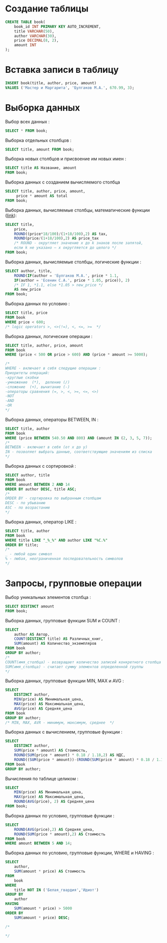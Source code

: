 # Создание таблицы

```sql
CREATE TABLE book(
    book_id INT PRIMARY KEY AUTO_INCREMENT, 
    title VARCHAR(50),
    author VARCHAR(30),
    price DECIMAL(8, 2),
    amount INT
);
```

# Вставка записи в таблицу

```sql
INSERT book(title, author, price, amount) 
VALUES ('Мастер и Маргарита', 'Булгаков М.А.', 670.99, 3);
```

# Выборка данных

Выбор всех данных :
```sql
SELECT * FROM book;
```
Выборка отдельных столбцов :
```sql
SELECT title, amount FROM book;
```
Выборка новых столбцов и присвоение им новых имен :
```sql
SELECT title AS Название, amount 
FROM book;
```
Выборка данных с созданием вычисляемого столбца
```sql
SELECT title, author, price, amount, 
     price * amount AS total 
FROM book;
```
Выборка данных, вычисляемые столбцы, математические функции ([link](https://docs.microsoft.com/ru-ru/sql/t-sql/functions/mathematical-functions-transact-sql?view=sql-server-ver15)):
```sql
SELECT title, 
    price, 
    ROUND((price*18/100)/(1+18/100),2) AS tax, 
    ROUND(price/(1+18/100),2) AS price_tax 
    /* ROUND - округляет значение x до k знаков после запятой,
    если k не указано – x округляется до целого */
FROM book;
```
Выборка данных, вычисляемые столбцы, логические функции :
```sql
SELECT author, title,
    ROUND(IF(author = 'Булгаков М.А.', price * 1.1, 
    IF(author = 'Есенин С.А.', price * 1.05, price)), 2)
    /* IF 1, *1.1, else *1.05 > new_price */
    AS new_price
FROM book;
```
Выборка данных по условию :
```sql
SELECT title, price 
FROM book
WHERE price < 600;
/* logic operators >, <>(!=), <, <=, >=  */
```
Выборка данных, логические операции :
```sql
SELECT title, author, price, amount
FROM book
WHERE (price < 500 OR price > 600) AND (price * amount >= 5000);

/*
WHERE - включает в себя следущие операции :
Приоритеты операций:
-круглые скобки
-умножение  (*),  деление (/)
-сложение  (+), вычитание (-)
-операторы сравнения (=, >, <, >=, <=, <>)
-NOT
-AND
-OR
*/
```
Выборка данных, операторы BETWEEN, IN :
```sql
SELECT title, author
FROM book
WHERE (price BETWEEN 540.50 AND 800) AND (amount IN (2, 3, 5, 7));
/*
BETWEEN - включает в себя (от x до y)
IN - позволяет выбрать данные, соответствующие значениям из списка
*/
```
Выборка данных с сортировкой :
```sql
SELECT author, title
FROM book
WHERE amount BETWEEN 2 AND 14
ORDER BY author DESC, title ASC;
/*
ORDER BY - сортировка по выбранным столбцам
DESC - по убыванию
ASC - по возрастанию
*/
```
Выборка данных, оператор LIKE :
```sql
SELECT title, author
FROM book
WHERE title LIKE "_%_%" AND author LIKE "%С.%"
ORDER BY title;
/*
_ - любой один символ
% - любая, неограниченная последовательность символов
*/
```

# Запросы, групповые операции
Выбор уникальных элементов столбца :
```sql
SELECT DISTINCT amount
FROM book;
```
Выборка данных, групповые функции SUM и COUNT :
```sql
SELECT
    author AS Автор,
    COUNT(DISTINCT title) AS Различных_книг,
    SUM(amount) AS Количество_экземпляров
FROM book
GROUP BY author;
/*
COUNT(имя_столбца) - возвращает количество записей конкретного столбца
SUM(имя_столбца) - считает сумму элементов определенной группы
*/
```
Выборка данных, групповые функции MIN, MAX и AVG :
```sql
SELECT
    DISTINCT author,
    MIN(price) AS Минимальная_цена,
    MAX(price) AS Максимальная_цена,
    AVG(price) AS Средняя_цена
FROM book
GROUP BY author;
/* MIN, MAX, AVR - минимум, максимум, среднее  */
```
Выборка данных c вычислением, групповые функции :
```sql
SELECT
    DISTINCT author,
    SUM(price * amount) AS Стоимость,
    ROUND(SUM(price * amount) * 0.18 / 1.18,2) AS НДС,
    ROUND((SUM(price * amount))-(ROUND(SUM(price * amount) * 0.18 / 1.18,2)),2) AS Стоимость_без_НДС
FROM book
GROUP BY author;
```
Вычисления по таблице целиком :
```sql
SELECT
    MIN(price) AS Минимальная_цена,
    MAX(price) AS Максимальная_цена,
    ROUND(AVG(price), 2) AS Средняя_цена
FROM book;
```
Выборка данных по условию, групповые функции :
```sql
SELECT
    ROUND(AVG(price),2) AS Средняя_цена,
    ROUND(SUM(price * amount),2) AS Стоимость
FROM book
WHERE amount BETWEEN 5 AND 14;
```
Выборка данных по условию, групповые функции, WHERE и HAVING :
```sql
SELECT
    author,
    SUM(amount * price) AS Стоимость
FROM
    book
WHERE
    title NOT IN ('Белая_гвардия','Идиот')
GROUP BY
    author
HAVING
    SUM(amount * price) > 5000
ORDER BY
    SUM(amount * price) DESC;

/*

*/
```
